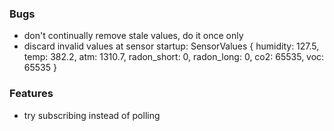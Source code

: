 ### Bugs
- don't continually remove stale values, do it once only
- discard invalid values at sensor startup:
  SensorValues { humidity: 127.5, temp: 382.2, atm: 1310.7, radon_short: 0, radon_long: 0, co2: 65535, voc: 65535 }

### Features
- try subscribing instead of polling
